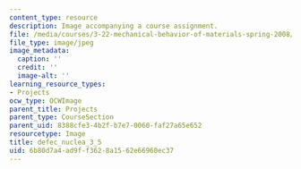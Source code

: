 ```yaml
---
content_type: resource
description: Image accompanying a course assignment.
file: /media/courses/3-22-mechanical-behavior-of-materials-spring-2008/6b80d7a4ad9ff3628a1562e66960ec37_defec_nuclea_3_5.jpg
file_type: image/jpeg
image_metadata:
  caption: ''
  credit: ''
  image-alt: ''
learning_resource_types:
- Projects
ocw_type: OCWImage
parent_title: Projects
parent_type: CourseSection
parent_uid: 8388cfe3-4b2f-b7e7-0060-faf27a65e652
resourcetype: Image
title: defec_nuclea_3_5
uid: 6b80d7a4-ad9f-f362-8a15-62e66960ec37
---
```

